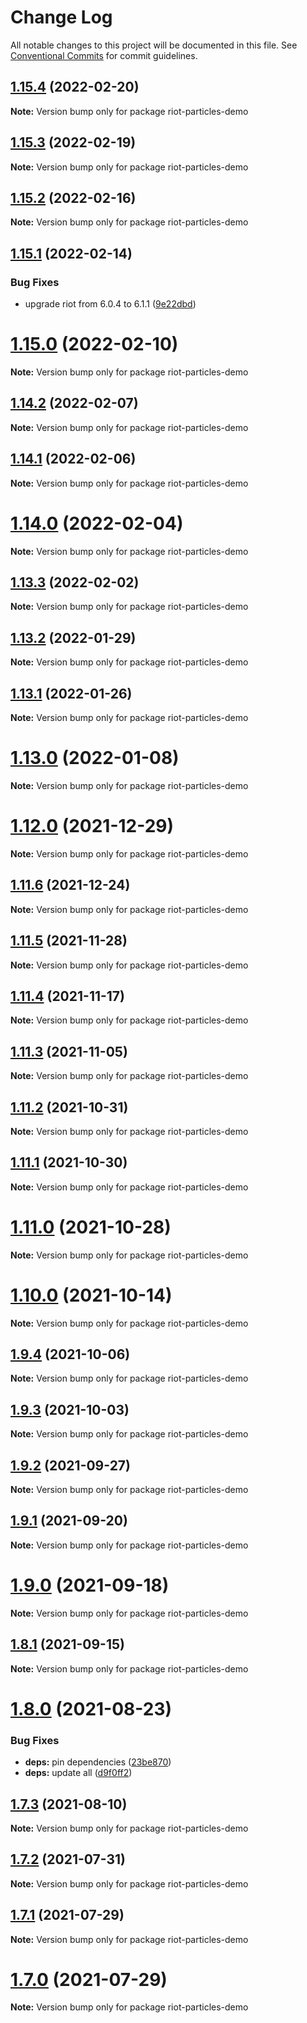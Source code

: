 # Change Log

All notable changes to this project will be documented in this file.
See [Conventional Commits](https://conventionalcommits.org) for commit guidelines.

## [1.15.4](https://github.com/matteobruni/tsparticles/compare/riot-particles-demo@1.15.3...riot-particles-demo@1.15.4) (2022-02-20)

**Note:** Version bump only for package riot-particles-demo





## [1.15.3](https://github.com/matteobruni/tsparticles/compare/riot-particles-demo@1.15.2...riot-particles-demo@1.15.3) (2022-02-19)

**Note:** Version bump only for package riot-particles-demo





## [1.15.2](https://github.com/matteobruni/tsparticles/compare/riot-particles-demo@1.15.1...riot-particles-demo@1.15.2) (2022-02-16)

**Note:** Version bump only for package riot-particles-demo





## [1.15.1](https://github.com/matteobruni/tsparticles/compare/riot-particles-demo@1.15.0...riot-particles-demo@1.15.1) (2022-02-14)


### Bug Fixes

* upgrade riot from 6.0.4 to 6.1.1 ([9e22dbd](https://github.com/matteobruni/tsparticles/commit/9e22dbda3869f16657266b5d4cc096947502c864))





# [1.15.0](https://github.com/matteobruni/tsparticles/compare/riot-particles-demo@1.14.2...riot-particles-demo@1.15.0) (2022-02-10)

**Note:** Version bump only for package riot-particles-demo





## [1.14.2](https://github.com/matteobruni/tsparticles/compare/riot-particles-demo@1.14.1...riot-particles-demo@1.14.2) (2022-02-07)

**Note:** Version bump only for package riot-particles-demo





## [1.14.1](https://github.com/matteobruni/tsparticles/compare/riot-particles-demo@1.14.0...riot-particles-demo@1.14.1) (2022-02-06)

**Note:** Version bump only for package riot-particles-demo





# [1.14.0](https://github.com/matteobruni/tsparticles/compare/riot-particles-demo@1.13.3...riot-particles-demo@1.14.0) (2022-02-04)

**Note:** Version bump only for package riot-particles-demo





## [1.13.3](https://github.com/matteobruni/tsparticles/compare/riot-particles-demo@1.13.2...riot-particles-demo@1.13.3) (2022-02-02)

**Note:** Version bump only for package riot-particles-demo





## [1.13.2](https://github.com/matteobruni/tsparticles/compare/riot-particles-demo@1.13.1...riot-particles-demo@1.13.2) (2022-01-29)

**Note:** Version bump only for package riot-particles-demo





## [1.13.1](https://github.com/matteobruni/tsparticles/compare/riot-particles-demo@1.13.0...riot-particles-demo@1.13.1) (2022-01-26)

**Note:** Version bump only for package riot-particles-demo





# [1.13.0](https://github.com/matteobruni/tsparticles/compare/riot-particles-demo@1.12.0...riot-particles-demo@1.13.0) (2022-01-08)

**Note:** Version bump only for package riot-particles-demo





# [1.12.0](https://github.com/matteobruni/tsparticles/compare/riot-particles-demo@1.11.6...riot-particles-demo@1.12.0) (2021-12-29)

**Note:** Version bump only for package riot-particles-demo





## [1.11.6](https://github.com/matteobruni/tsparticles/compare/riot-particles-demo@1.11.5...riot-particles-demo@1.11.6) (2021-12-24)

**Note:** Version bump only for package riot-particles-demo





## [1.11.5](https://github.com/matteobruni/tsparticles/compare/riot-particles-demo@1.11.4...riot-particles-demo@1.11.5) (2021-11-28)

**Note:** Version bump only for package riot-particles-demo





## [1.11.4](https://github.com/matteobruni/tsparticles/compare/riot-particles-demo@1.11.3...riot-particles-demo@1.11.4) (2021-11-17)

**Note:** Version bump only for package riot-particles-demo





## [1.11.3](https://github.com/matteobruni/tsparticles/compare/riot-particles-demo@1.11.2...riot-particles-demo@1.11.3) (2021-11-05)

**Note:** Version bump only for package riot-particles-demo





## [1.11.2](https://github.com/matteobruni/tsparticles/compare/riot-particles-demo@1.11.1...riot-particles-demo@1.11.2) (2021-10-31)

**Note:** Version bump only for package riot-particles-demo





## [1.11.1](https://github.com/matteobruni/tsparticles/compare/riot-particles-demo@1.11.0...riot-particles-demo@1.11.1) (2021-10-30)

**Note:** Version bump only for package riot-particles-demo





# [1.11.0](https://github.com/matteobruni/tsparticles/compare/riot-particles-demo@1.10.0...riot-particles-demo@1.11.0) (2021-10-28)

**Note:** Version bump only for package riot-particles-demo





# [1.10.0](https://github.com/matteobruni/tsparticles/compare/riot-particles-demo@1.9.4...riot-particles-demo@1.10.0) (2021-10-14)

**Note:** Version bump only for package riot-particles-demo





## [1.9.4](https://github.com/matteobruni/tsparticles/compare/riot-particles-demo@1.9.3...riot-particles-demo@1.9.4) (2021-10-06)

**Note:** Version bump only for package riot-particles-demo





## [1.9.3](https://github.com/matteobruni/tsparticles/compare/riot-particles-demo@1.9.2...riot-particles-demo@1.9.3) (2021-10-03)

**Note:** Version bump only for package riot-particles-demo





## [1.9.2](https://github.com/matteobruni/tsparticles/compare/riot-particles-demo@1.9.1...riot-particles-demo@1.9.2) (2021-09-27)

**Note:** Version bump only for package riot-particles-demo





## [1.9.1](https://github.com/matteobruni/tsparticles/compare/riot-particles-demo@1.9.0...riot-particles-demo@1.9.1) (2021-09-20)

**Note:** Version bump only for package riot-particles-demo





# [1.9.0](https://github.com/matteobruni/tsparticles/compare/riot-particles-demo@1.8.1...riot-particles-demo@1.9.0) (2021-09-18)

**Note:** Version bump only for package riot-particles-demo





## [1.8.1](https://github.com/matteobruni/tsparticles/compare/riot-particles-demo@1.8.0...riot-particles-demo@1.8.1) (2021-09-15)

**Note:** Version bump only for package riot-particles-demo





# [1.8.0](https://github.com/matteobruni/tsparticles/compare/riot-particles-demo@1.7.3...riot-particles-demo@1.8.0) (2021-08-23)


### Bug Fixes

* **deps:** pin dependencies ([23be870](https://github.com/matteobruni/tsparticles/commit/23be8708d698e1e37a18f2ed292cbccffb0f1e47))
* **deps:** update all ([d9f0ff2](https://github.com/matteobruni/tsparticles/commit/d9f0ff2f8c4ac269aaad5077492746e3da8fb422))





## [1.7.3](https://github.com/matteobruni/tsparticles/compare/riot-particles-demo@1.7.2...riot-particles-demo@1.7.3) (2021-08-10)

**Note:** Version bump only for package riot-particles-demo





## [1.7.2](https://github.com/matteobruni/tsparticles/compare/riot-particles-demo@1.7.1...riot-particles-demo@1.7.2) (2021-07-31)

**Note:** Version bump only for package riot-particles-demo





## [1.7.1](https://github.com/matteobruni/tsparticles/compare/riot-particles-demo@1.7.0...riot-particles-demo@1.7.1) (2021-07-29)

**Note:** Version bump only for package riot-particles-demo





# [1.7.0](https://github.com/matteobruni/tsparticles/compare/riot-particles-demo@1.6.0...riot-particles-demo@1.7.0) (2021-07-29)

**Note:** Version bump only for package riot-particles-demo
